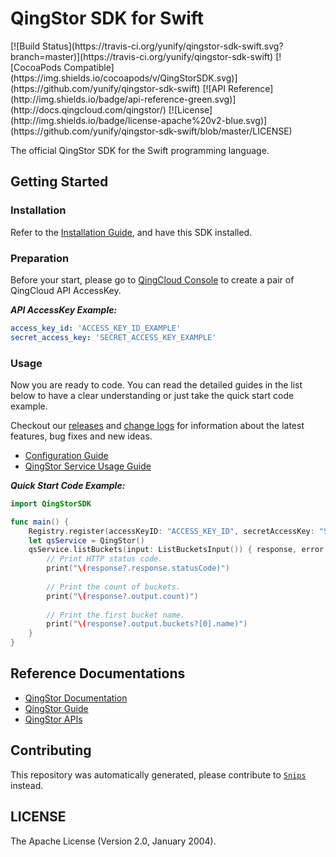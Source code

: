 # QingStor SDK for Swift

<span style="display: inline-block">
[![Build Status](https://travis-ci.org/yunify/qingstor-sdk-swift.svg?branch=master)](https://travis-ci.org/yunify/qingstor-sdk-swift)
[![CocoaPods Compatible](https://img.shields.io/cocoapods/v/QingStorSDK.svg)](https://github.com/yunify/qingstor-sdk-swift)
[![API Reference](http://img.shields.io/badge/api-reference-green.svg)](http://docs.qingcloud.com/qingstor/)
[![License](http://img.shields.io/badge/license-apache%20v2-blue.svg)](https://github.com/yunify/qingstor-sdk-swift/blob/master/LICENSE)
</span>

The official QingStor SDK for the Swift programming language.

## Getting Started

### Installation

Refer to the [Installation Guide](docs/installation.md), and have this SDK installed.

### Preparation

Before your start, please go to [QingCloud Console](https://console.qingcloud.com/access_keys/) to create a pair of QingCloud API AccessKey.

___API AccessKey Example:___

``` yaml
access_key_id: 'ACCESS_KEY_ID_EXAMPLE'
secret_access_key: 'SECRET_ACCESS_KEY_EXAMPLE'
```

### Usage

Now you are ready to code. You can read the detailed guides in the list below to have a clear understanding or just take the quick start code example.

Checkout our [releases](https://github.com/yunify/qingstor-sdk-swift/releases) and [change logs](https://github.com/yunify/qingstor-sdk-swift/blob/master/CHANGELOG.md) for information about the latest features, bug fixes and new ideas.

- [Configuration Guide](docs/configuration.md)
- [QingStor Service Usage Guide](docs/qingstor_service_usage.md)

___Quick Start Code Example:___

``` swift
import QingStorSDK

func main() {
    Registry.register(accessKeyID: "ACCESS_KEY_ID", secretAccessKey: "SECRET_ACCESS_KEY")
    let qsService = QingStor()
    qsService.listBuckets(input: ListBucketsInput()) { response, error in
        // Print HTTP status code.
        print("\(response?.response.statusCode)")
        
        // Print the count of buckets.
        print("\(response?.output.count)")
        
        // Print the first bucket name.
        print("\(response?.output.buckets?[0].name)")
    }
}
```

## Reference Documentations

- [QingStor Documentation](https://docs.qingcloud.com/qingstor/index.html)
- [QingStor Guide](https://docs.qingcloud.com/qingstor/guide/index.html)
- [QingStor APIs](https://docs.qingcloud.com/qingstor/api/index.html)

## Contributing

This repository was automatically generated, please contribute to [`Snips`](https://github.com/yunify/snips) instead.

## LICENSE

The Apache License (Version 2.0, January 2004).
